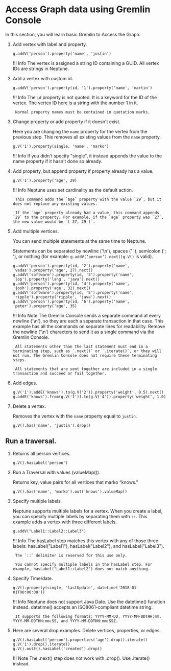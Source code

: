 # Access Graph data using Gremlin Console

In this section, you will learn basic Gremlin to Access the Graph.

1. Add vertex with label and property.

    ```
    g.addV('person').property('name', 'justin')
    ```

    !!! Info 
        The vertex is assigned a string ID containing a GUID. All vertex IDs are strings in Neptune.

2. Add a vertex with custom id.

    ```
    g.addV('person').property(id, '1').property('name', 'martin')
    ```

    !!! Info 
        The `id` property is not quoted. It is a keyword for the ID of the vertex. The vertex ID here is a string with the number 1 in it.
        
        Normal property names must be contained in quotation marks.

3. Change property or add property if it doesn't exist.


    Here you are changing the `name` property for the vertex from the previous step. This removes all existing values from the `name` property.

    ```
    g.V('1').property(single, 'name', 'marko')
    ```

    !!! Info
        If you didn't specify "single", it instead appends the value to the name property if it hasn't done so already.

4. Add property, but append property if property already has a value.

    ```
    g.V('1').property('age', 29)
    ```

    !!! Info
        Neptune uses set cardinality as the default action.
        
        This command adds the `age` property with the value `29`, but it does not replace any existing values.
        
        If the `age` property already had a value, this command appends `29` to the property. For example, if the `age` property was `27`, the new value would be `[ 27, 29 ]`.

5. Add multiple vertices.
   
    You can send multiple statements at the same time to Neptune. 

    Statements can be separated by newline ('\n'), spaces (' '), semicolon ('; '), or nothing (for example: `g.addV(‘person’).next()g.V()` is valid).
    
    ```
    g.addV('person').property(id, '2').property('name', 'vadas').property('age', 27).next()
    g.addV('software').property(id, '3').property('name', 'lop').property('lang', 'java').next()
    g.addV('person').property(id, '4').property('name', 'josh').property('age', 32).next()
    g.addV('software').property(id, '5').property('name', 'ripple').property('ripple', 'java').next()
    g.addV('person').property(id, '6').property('name', 'peter').property('age', 35)
    ```

    !!! Info Note
        The Gremlin Console sends a separate command at every newline ('\n'), so they are each a separate transaction in that case. This example has all the commands on separate lines for readability. Remove the newline ('\n') characters to send it as a single command via the Gremlin Console.
        
        All statements other than the last statement must end in a terminating step, such as `.next()` or `.iterate()`, or they will not run. The Gremlin Console does not require these terminating steps.
        
        All statements that are sent together are included in a single transaction and succeed or fail together.

6. Add edges.

    ```
    g.V('1').addE('knows').to(g.V('2')).property('weight', 0.5).next()
    g.addE('knows').from(g.V('1')).to(g.V('4')).property('weight', 1.0) 
    ```

7. Delete a vertex.
   
    Removes the vertex with the `name` property equal to `justin`.

    ```
    g.V().has('name', 'justin').drop()
    ```

## Run a traversal.

1. Returns all person vertices.

    ```
    g.V().hasLabel('person')
    ```


2. Run a Traversal with values (valueMap()).
    
    Returns key, value pairs for all vertices that marko “knows.”
    ```
    g.V().has('name', 'marko').out('knows').valueMap()
    ```


4. Specify multiple labels.

    Neptune supports multiple labels for a vertex. When you create a label, you can specify multiple labels by separating them with `::`. This example adds a vertex with three different labels.

    ```
    g.addV("Label1::Label2::Label3") 
    ```

    !!! Info
        The hasLabel step matches this vertex with any of those three labels: hasLabel("Label1"), hasLabel("Label2"), and hasLabel("Label3").

        The `::` delimiter is reserved for this use only.

        You cannot specify multiple labels in the hasLabel step. For example, hasLabel("Label1::Label2") does not match anything.

5.  Specify Time/date.

     ```
     g.V().property(single, 'lastUpdate', datetime('2018-01-01T00:00:00'))
     ```

     !!! Info
         Neptune does not support Java Date. Use the datetime() function instead. datetime() accepts an ISO8061-compliant datetime string.
         
         It supports the following formats: YYYY-MM-DD, YYYY-MM-DDTHH:mm, YYYY-MM-DDTHH:mm:SS, and YYYY-MM-DDTHH:mm:SSZ.

6. Here are several drop examples. Delete vertices, properties, or edges.

    ```
    g.V().hasLabel('person').properties('age').drop().iterate()
    g.V('1').drop().iterate()
    g.V().outE().hasLabel('created').drop()
    ```

    !!! Note
        The .next() step does not work with .drop(). Use .iterate() instead.

 
   





